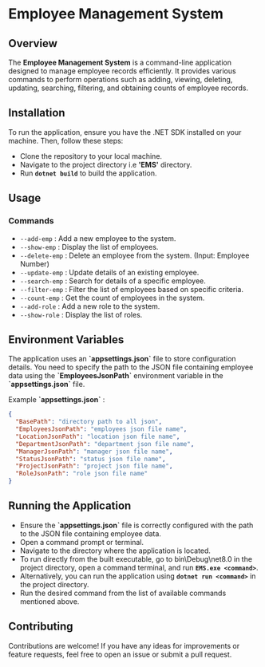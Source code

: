 # <b>Employee Management System</b>

## <b>Overview</b>

The <b>Employee Management System</b> is a command-line application designed to manage employee records efficiently. It provides various commands to perform operations such as adding, viewing, deleting, updating, searching, filtering, and obtaining counts of employee records.

## <b>Installation</b>

To run the application, ensure you have the .NET SDK installed on your machine. Then, follow these steps:

- Clone the repository to your local machine.
- Navigate to the project directory i.e <b>'EMS'</b> directory.
- Run <b>`dotnet build`</b> to build the application.

## <b>Usage</b>

### Commands

- `--add-emp` : Add a new employee to the system.
- `--show-emp` : Display the list of employees.
- `--delete-emp` : Delete an employee from the system. (Input: Employee Number)
- `--update-emp` : Update details of an existing employee.
- `--search-emp` : Search for details of a specific employee.
- `--filter-emp` : Filter the list of employees based on specific criteria.
- `--count-emp` : Get the count of employees in the system.
- `--add-role` : Add a new role to the system.
- `--show-role` : Display the list of roles.

## <b>Environment Variables</b>

The application uses an <b>\`appsettings.json\`</b> file to store configuration details. You need to specify the path to the JSON file containing employee data using the <b>\`EmployeesJsonPath\`</b> environment variable in the <b>\`appsettings.json\`</b> file.

Example <b>\`appsettings.json\`</b> :

```json
{
  "BasePath": "directory path to all json",
  "EmployeesJsonPath": "employees json file name",
  "LocationJsonPath": "location json file name",
  "DepartmentJsonPath": "department json file name",
  "ManagerJsonPath": "manager json file name",
  "StatusJsonPath": "status json file name",
  "ProjectJsonPath": "project json file name",
  "RoleJsonPath": "role json file name"
}
```

## <b>Running the Application</b>

- Ensure the <b>\`appsettings.json\`</b> file is correctly configured with the path to the JSON file containing employee data.
- Open a command prompt or terminal.
- Navigate to the directory where the application is located.
- To run directly from the built executable, go to bin\Debug\net8.0 in the project directory, open a command terminal, and run <b>`EMS.exe <command>`</b>.
- Alternatively, you can run the application using <b>`dotnet run <command>`</b> in the project directory.
- Run the desired command from the list of available commands mentioned above.

## <b>Contributing</b>

Contributions are welcome! If you have any ideas for improvements or feature requests, feel free to open an issue or submit a pull request.
